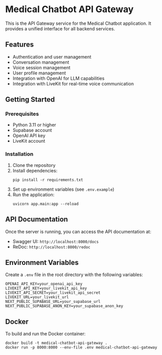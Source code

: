 # Medical Chatbot API Gateway

This is the API Gateway service for the Medical Chatbot application. It provides a unified interface for all backend services.

## Features

- Authentication and user management
- Conversation management
- Voice session management
- User profile management
- Integration with OpenAI for LLM capabilities
- Integration with LiveKit for real-time voice communication

## Getting Started

### Prerequisites

- Python 3.11 or higher
- Supabase account
- OpenAI API key
- LiveKit account

### Installation

1. Clone the repository
2. Install dependencies:
   ```
   pip install -r requirements.txt
   ```
3. Set up environment variables (see `.env.example`)
4. Run the application:
   ```
   uvicorn app.main:app --reload
   ```

## API Documentation

Once the server is running, you can access the API documentation at:
- Swagger UI: `http://localhost:8000/docs`
- ReDoc: `http://localhost:8000/redoc`

## Environment Variables

Create a `.env` file in the root directory with the following variables:

```
OPENAI_API_KEY=your_openai_api_key
LIVEKIT_API_KEY=your_livekit_api_key
LIVEKIT_API_SECRET=your_livekit_api_secret
LIVEKIT_URL=your_livekit_url
NEXT_PUBLIC_SUPABASE_URL=your_supabase_url
NEXT_PUBLIC_SUPABASE_ANON_KEY=your_supabase_anon_key
```

## Docker

To build and run the Docker container:

```
docker build -t medical-chatbot-api-gateway .
docker run -p 8000:8000 --env-file .env medical-chatbot-api-gateway
```
